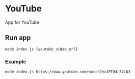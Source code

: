 # YouTube 

App for YouTube

## Run app

```
node index.js [youtube_video_url]
```

### Example

```
node index.js https://www.youtube.com/watch?v=1PT04r32iNI
```